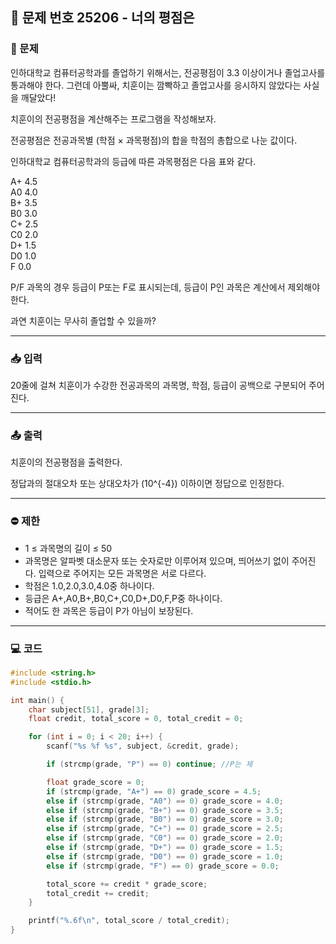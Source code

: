## 📝 문제 번호 25206 - 너의 평점은 

### 📌 문제
인하대학교 컴퓨터공학과를 졸업하기 위해서는, 전공평점이 3.3 이상이거나 졸업고사를 통과해야 한다. 그런데 아뿔싸, 치훈이는 깜빡하고 졸업고사를 응시하지 않았다는 사실을 깨달았다!

치훈이의 전공평점을 계산해주는 프로그램을 작성해보자.

전공평점은 전공과목별 (학점 × 과목평점)의 합을 학점의 총합으로 나눈 값이다.

인하대학교 컴퓨터공학과의 등급에 따른 과목평점은 다음 표와 같다.  

A+	4.5  
A0	4.0  
B+	3.5  
B0	3.0  
C+	2.5  
C0	2.0  
D+	1.5  
D0	1.0  
F	  0.0  

P/F 과목의 경우 등급이 P또는 F로 표시되는데, 등급이 P인 과목은 계산에서 제외해야 한다.

과연 치훈이는 무사히 졸업할 수 있을까?


---

### 📥 입력
20줄에 걸쳐 치훈이가 수강한 전공과목의 과목명, 학점, 등급이 공백으로 구분되어 주어진다.

---

### 📤 출력
치훈이의 전공평점을 출력한다.

정답과의 절대오차 또는 상대오차가 
\(10^{-4}\) 이하이면 정답으로 인정한다.

---

### ⛔ 제한  
- 1 ≤ 과목명의 길이 ≤ 50  
- 과목명은 알파벳 대소문자 또는 숫자로만 이루어져 있으며, 띄어쓰기 없이 주어진다. 입력으로 주어지는 모든 과목명은 서로 다르다.  
- 학점은 1.0,2.0,3.0,4.0중 하나이다.  
- 등급은 A+,A0,B+,B0,C+,C0,D+,D0,F,P중 하나이다.  
- 적어도 한 과목은 등급이 P가 아님이 보장된다.  
 
---

### 💻 코드
```c
#include <string.h>
#include <stdio.h>

int main() {
	char subject[51], grade[3];
    float credit, total_score = 0, total_credit = 0;

    for (int i = 0; i < 20; i++) {
        scanf("%s %f %s", subject, &credit, grade);

        if (strcmp(grade, "P") == 0) continue; //P는 제

        float grade_score = 0;
        if (strcmp(grade, "A+") == 0) grade_score = 4.5;
        else if (strcmp(grade, "A0") == 0) grade_score = 4.0;
        else if (strcmp(grade, "B+") == 0) grade_score = 3.5;
        else if (strcmp(grade, "B0") == 0) grade_score = 3.0;
        else if (strcmp(grade, "C+") == 0) grade_score = 2.5;
        else if (strcmp(grade, "C0") == 0) grade_score = 2.0;
        else if (strcmp(grade, "D+") == 0) grade_score = 1.5;
        else if (strcmp(grade, "D0") == 0) grade_score = 1.0;
        else if (strcmp(grade, "F") == 0) grade_score = 0.0;

        total_score += credit * grade_score;
        total_credit += credit;
    }

    printf("%.6f\n", total_score / total_credit);
}
```
